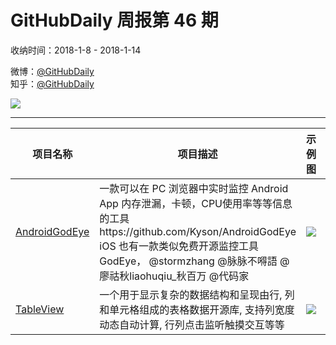 # GitHubDaily 周报第 46 期

收纳时间：2018-1-8 - 2018-1-14

微博：[@GitHubDaily](https://weibo.com/GitHubDaily)    
知乎：[@GitHubDaily](https://www.zhihu.com/people/githubdaily)

![](https://raw.githubusercontent.com/GitHubDaily/GitHubDaily/master/assets/weixin.png)

---

项目名称 | 项目描述 | 示例图 | 微博
--- | --- | --- | ---
[AndroidGodEye](https://github.com/zixun/GodEye) | 一款可以在 PC 浏览器中实时监控 Android App 内存泄漏，卡顿，CPU使用率等等信息的工具https://github.com/Kyson/AndroidGodEye iOS 也有一款类似免费开源监控工具 GodEye， @stormzhang @脉脉不嘚語 @廖祜秋liaohuqiu_秋百万 @代码家 | ![](http://wx1.sinaimg.cn/large/006fiYtfgy1fnbx8eozxfj30go09f3ze.jpg) | [![](https://raw.githubusercontent.com/GitHubDaily/GitHubDaily/master/assets/sina_logo.png)](https://weibo.com/5722964389/FDP8s89XS)
[TableView](https://github.com/evrencoskun/TableView) | 一个用于显示复杂的数据结构和呈现由行, 列和单元格组成的表格数据开源库, 支持列宽度动态自动计算, 行列点击监听触摸交互等等 | ![](http://wx4.sinaimg.cn/large/006fiYtfgy1fn9e6zcyk3j30mc0cgdlm.jpg) | [![](https://raw.githubusercontent.com/GitHubDaily/GitHubDaily/master/assets/sina_logo.png)](https://weibo.com/5722964389/FDr6MdFeq)
